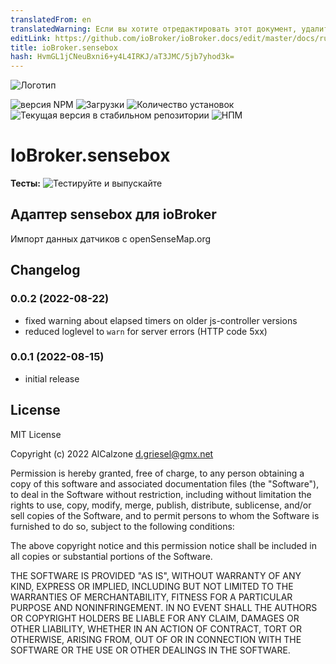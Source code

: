 ```yaml
---
translatedFrom: en
translatedWarning: Если вы хотите отредактировать этот документ, удалите поле «translatedFrom», в противном случае этот документ будет снова автоматически переведен
editLink: https://github.com/ioBroker/ioBroker.docs/edit/master/docs/ru/adapterref/iobroker.sensebox/README.md
title: ioBroker.sensebox
hash: HvmGL1jCNeuBxni6+y4L4IRKJ/aT3JMC/5jb7yhod3k=
---
```

![Логотип](../../../en/adapterref/iobroker.sensebox/admin/sensebox.svg)

![версия NPM](https://img.shields.io/npm/v/iobroker.sensebox.svg)
![Загрузки](https://img.shields.io/npm/dm/iobroker.sensebox.svg)
![Количество установок](https://iobroker.live/badges/sensebox-installed.svg)
![Текущая версия в стабильном репозитории](https://iobroker.live/badges/sensebox-stable.svg)
![НПМ](https://nodei.co/npm/iobroker.sensebox.png?downloads=true)

# IoBroker.sensebox
**Тесты:** ![Тестируйте и выпускайте](https://github.com/AlCalzone/ioBroker.sensebox/workflows/Test%20and%20Release/badge.svg)

## Адаптер sensebox для ioBroker
Импорт данных датчиков с openSenseMap.org

## Changelog

<!--
	Placeholder for the next version (at the beginning of the line):
	### **WORK IN PROGRESS**
-->
### 0.0.2 (2022-08-22)

-   fixed warning about elapsed timers on older js-controller versions
-   reduced loglevel to `warn` for server errors (HTTP code 5xx)

### 0.0.1 (2022-08-15)

-   initial release

## License

MIT License

Copyright (c) 2022 AlCalzone <d.griesel@gmx.net>

Permission is hereby granted, free of charge, to any person obtaining a copy
of this software and associated documentation files (the "Software"), to deal
in the Software without restriction, including without limitation the rights
to use, copy, modify, merge, publish, distribute, sublicense, and/or sell
copies of the Software, and to permit persons to whom the Software is
furnished to do so, subject to the following conditions:

The above copyright notice and this permission notice shall be included in all
copies or substantial portions of the Software.

THE SOFTWARE IS PROVIDED "AS IS", WITHOUT WARRANTY OF ANY KIND, EXPRESS OR
IMPLIED, INCLUDING BUT NOT LIMITED TO THE WARRANTIES OF MERCHANTABILITY,
FITNESS FOR A PARTICULAR PURPOSE AND NONINFRINGEMENT. IN NO EVENT SHALL THE
AUTHORS OR COPYRIGHT HOLDERS BE LIABLE FOR ANY CLAIM, DAMAGES OR OTHER
LIABILITY, WHETHER IN AN ACTION OF CONTRACT, TORT OR OTHERWISE, ARISING FROM,
OUT OF OR IN CONNECTION WITH THE SOFTWARE OR THE USE OR OTHER DEALINGS IN THE
SOFTWARE.

